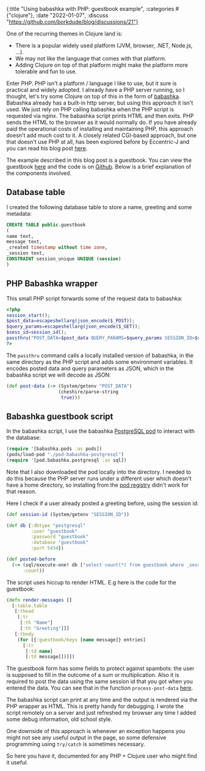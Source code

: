 {:title "Using babashka with PHP: guestbook example", :categories #{"clojure"}, :date "2022-01-07", :discuss "https://github.com/borkdude/blog/discussions/21"}

One of the recurring themes in Clojure land is:

- There is a popular widely used platform (JVM, browser, .NET, Node.js, ...).
- We may not like the language that comes with that platform.
- Adding Clojure on top of that platform might make the platform more tolerable and fun to use.

Enter PHP. PHP isn't a platform / language I like to use, but it sure is
practical and widely adopted. I already have a PHP server running, so I thought,
let's try some Clojure on top of this in the form of
[babashka](https://babashka.org/). Babashka already has a built-in http server,
but using this approach it isn't used. We just rely on PHP calling babashka when
the PHP script is requested via nginx. The babashka script prints HTML and then
exits. PHP sends the HTML to the browser as it would normally do. If you have
already paid the operational costs of installing and maintaining PHP, this
approach doesn't add much cost to it. A closely related CGI-based approach, but
one that doesn't use PHP at all, has been explored before by Eccentric-J and you
can read his blog post
[here](https://eccentric-j.com/blog/clojure-like-its-php.html).

The example described in this blog post is a guestbook.  You can view the
guestbook [here](https://cgi.michielborkent.nl/guestbook.php) and the code is on
[Github](https://github.com/borkdude/bb-php-guestbook). Below is a brief
explanation of the components involved.

## Database table

I created the following database table to store a name, greeting and some metadata:

``` sql
CREATE TABLE public.guestbook
(
name text,
message text,
_created timestamp without time zone,
_session text,
CONSTRAINT session_unique UNIQUE (session)
)
```

## PHP Babashka wrapper

This small PHP script forwards some of the request data to babashka:

``` php
<?php
session_start();
$post_data=escapeshellarg(json_encode($_POST));
$query_params=escapeshellarg(json_encode($_GET));
$sess_id=session_id();
passthru("POST_DATA=$post_data QUERY_PARAMS=$query_params SESSION_ID=$sess_id ./bb guestbook.clj");
?>
```

The `passthru` command calls a locally installed version of babashka, in the
same directory as the PHP script and adds some environment variables. It encodes
posted data and query parameters as JSON, which in the babashka script we will
decode as JSON:

``` clojure
(def post-data (-> (System/getenv "POST_DATA")
                   (cheshire/parse-string
                    true)))
```

## Babashka guestbook script

In the babashka script, I use the babashka [PostgreSQL pod](https://github.com/babashka/babashka-sql-pods) to interact with the database:

``` clojure
(require '[babashka.pods :as pods])
(pods/load-pod "./pod-babashka-postgresql")
(require '[pod.babashka.postgresql :as sql])
```

Note that I also downloaded the pod locally into the directory. I needed to do
this because the PHP server runs under a different user which doesn't have a
home directory, so installing from the [pod
registry](https://github.com/babashka/pod-registry) didn't work for that reason.

Here I check if a user already posted a greeting before, using the session id:

``` clojure
(def session-id (System/getenv "SESSION_ID"))

(def db {:dbtype "postgresql"
         :user "guestbook"
         :password "guestbook"
         :database "guestbook"
         :port 5434})

(def posted-before
  (-> (sql/execute-one! db ["select count(*) from guestbook where _session = ?" session-id])
      :count))
```

The script uses hiccup to render HTML. E.g here is the code for the guestbook:

``` clojure
(defn render-messages []
  [:table.table
   [:thead
    [:tr
     [:th "Name"]
     [:th "Greeting"]]]
   [:tbody
    (for [{:guestbook/keys [name message]} entries]
      [:tr
       [:td name]
       [:td message]])]])
```

The guestbook form has some fields to protect against spambots: the user is
supposed to fill in the outcome of a sum or multiplication. Also it is required
to post the data using the same session id that you got when you entered the
data. You can see that in the function `process-post-data`
[here](https://github.com/borkdude/bb-php-guestbook/blob/main/guestbook.clj#L26).

The babashka script can print at any time and the output is rendered via the PHP
wrapper as HTML. This is pretty handy for debugging. I wrote the script remotely
on a server and just refreshed my browser any time I added some debug
information, old school style.

One downside of this approach is whenever an exception happens you might not see
any useful output in the page, so some defensive programming using `try/catch`
is sometimes necessary.

So here you have it, documented for any PHP + Clojure user who might find it
useful.
